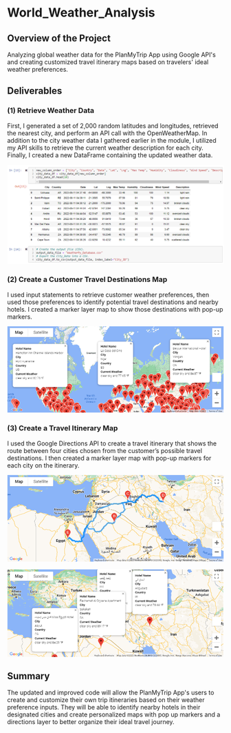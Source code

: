 # World_Weather_Analysis

## Overview of the Project

Analyzing global weather data for the PlanMyTrip App using Google API's and creating customized travel itinerary maps based on travelers' ideal weather preferences.

## Deliverables

### (1) Retrieve Weather Data

First, I generated a set of 2,000 random latitudes and longitudes, retrieved the nearest city, and perform an API call with the OpenWeatherMap. In addition to the city weather data I gathered earlier in the module, I utilized my API skills to retrieve the current weather description for each city. Finally, I created a new DataFrame containing the updated weather data.

![WeatherPy_Database](Weather_Database/WeatherPy_Database.png)

### (2) Create a Customer Travel Destinations Map

I used input statements to retrieve customer weather preferences, then used those preferences to identify potential travel destinations and nearby hotels. I created a marker layer map to show those destinations with pop-up markers.

![WeatherPy_vacation_map](Vacation_Search/WeatherPy_vacation_map.png)

### (3) Create a Travel Itinerary Map

I used the Google Directions API to create a travel itinerary that shows the route between four cities chosen from the customer’s possible travel destinations. I then created a marker layer map with pop-up markers for each city on the itinerary.

![Directions Map](Vacation_Itinerary/WeatherPy_travel_map.png)

![Markers Map](Vacation_Itinerary/WeatherPy_travel_map_markers.png)

## Summary
The updated and improved code will allow the PlanMyTrip App's users to create and customize their own trip itineraries based on their weather preference inputs.  They will be able to identify nearby hotels in their designated cities and create personalized maps with pop up markers and a directions layer to better organize their ideal travel journey.
